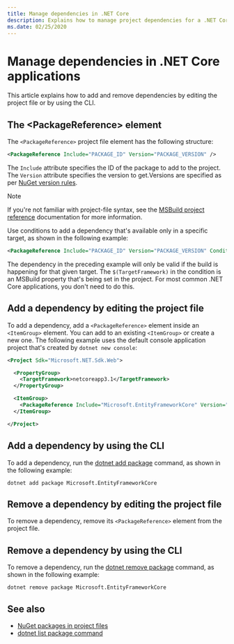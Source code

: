 ```yaml
---
title: Manage dependencies in .NET Core
description: Explains how to manage project dependencies for a .NET Core application.
ms.date: 02/25/2020
---
```

# Manage dependencies in .NET Core applications

This article explains how to add and remove dependencies by editing the project file or by using the CLI.

## The \<PackageReference> element

The `<PackageReference>` project file element has the following structure:

```xml
<PackageReference Include="PACKAGE_ID" Version="PACKAGE_VERSION" />
```

The `Include` attribute specifies the ID of the package to add to the project. The `Version` attribute specifies the version to get.Versions are specified as per [NuGet version rules](/nuget/create-packages/dependency-versions#version-ranges).

> [!NOTE]
> If you're not familiar with project-file syntax, see the [MSBuild project reference](/visualstudio/msbuild/msbuild-project-file-schema-reference) documentation for more information.

Use conditions to add a dependency that's available only in a specific target, as shown in the following example:

```xml
<PackageReference Include="PACKAGE_ID" Version="PACKAGE_VERSION" Condition="'$(TargetFramework)' == 'netcoreapp2.1'" />
```

The dependency in the preceding example will only be valid if the build is happening for that given target. The `$(TargetFramework)` in the condition is an MSBuild property that's being set in the project. For most common .NET Core applications, you don't need to do this.

## Add a dependency by editing the project file

To add a dependency, add a `<PackageReference>` element inside an `<ItemGroup>` element. You can add to an existing `<ItemGroup>` or create a new one. The following example uses the default console application project that's created by `dotnet new console`:

```xml
<Project Sdk="Microsoft.NET.Sdk.Web">

  <PropertyGroup>
    <TargetFramework>netcoreapp3.1</TargetFramework>
  </PropertyGroup>

  <ItemGroup>
    <PackageReference Include="Microsoft.EntityFrameworkCore" Version="3.1.2" />
  </ItemGroup>

</Project>
```

## Add a dependency by using the CLI

To add a dependency, run the [dotnet add package](dotnet-add-package.md) command, as shown in the following example:

```dotnetcli
dotnet add package Microsoft.EntityFrameworkCore
```

## Remove a dependency by editing the project file

To remove a dependency, remove its `<PackageReference>` element from the project file.

## Remove a dependency by using the CLI

To remove a dependency, run the [dotnet remove package](dotnet-remove-package.md) command, as shown in the following example:

```dotnetcli
dotnet remove package Microsoft.EntityFrameworkCore
```

## See also

* [NuGet packages in project files](../project-sdk/msbuild-props.md#nuget-packages)
* [dotnet list package command](dotnet-remove-package.md)

